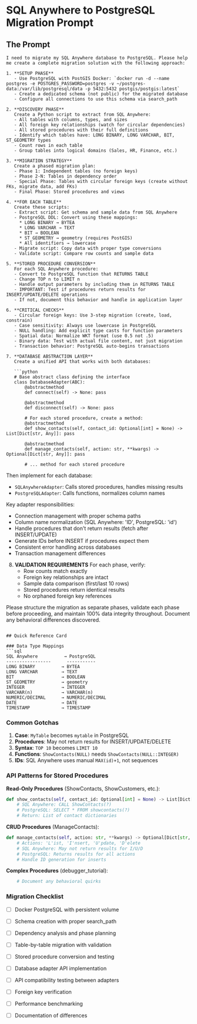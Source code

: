 #  SQL Anywhere to PostgreSQL Migration Prompt

## The Prompt

```
I need to migrate my SQL Anywhere database to PostgreSQL. Please help me create a complete migration solution with the following approach:

1. **SETUP PHASE**
   - Use PostgreSQL with PostGIS Docker: `docker run -d --name postgres -e POSTGRES_PASSWORD=postgres -v ~/postgres-data:/var/lib/postgresql/data -p 5432:5432 postgis/postgis:latest`
   - Create a dedicated schema (not public) for the migrated database
   - Configure all connections to use this schema via search_path

2. **DISCOVERY PHASE**
   Create a Python script to extract from SQL Anywhere:
   - All tables with columns, types, and sizes
   - All foreign key relationships (watch for circular dependencies)
   - All stored procedures with their full definitions
   - Identify which tables have: LONG BINARY, LONG VARCHAR, BIT, ST_GEOMETRY types
   - Count rows in each table
   - Group tables into logical domains (Sales, HR, Finance, etc.)

3. **MIGRATION STRATEGY**
   Create a phased migration plan:
   - Phase 1: Independent tables (no foreign keys)
   - Phase 2-N: Tables in dependency order
   - Special Phase: Tables with circular foreign keys (create without FKs, migrate data, add FKs)
   - Final Phase: Stored procedures and views

4. **FOR EACH TABLE**
   Create these scripts:
   - Extract script: Get schema and sample data from SQL Anywhere
   - PostgreSQL DDL: Convert using these mappings:
     * LONG BINARY → BYTEA
     * LONG VARCHAR → TEXT
     * BIT → BOOLEAN
     * ST_GEOMETRY → geometry (requires PostGIS)
     * All identifiers → lowercase
   - Migrate script: Copy data with proper type conversions
   - Validate script: Compare row counts and sample data

5. **STORED PROCEDURE CONVERSION**
   For each SQL Anywhere procedure:
   - Convert to PostgreSQL function that RETURNS TABLE
   - Change TOP n to LIMIT n
   - Handle output parameters by including them in RETURNS TABLE
   - IMPORTANT: Test if procedures return results for INSERT/UPDATE/DELETE operations
   - If not, document this behavior and handle in application layer

6. **CRITICAL CHECKS**
   - Circular foreign keys: Use 3-step migration (create, load, constrain)
   - Case sensitivity: Always use lowercase in PostgreSQL
   - NULL handling: Add explicit type casts for function parameters
   - Spatial data: Normalize WKT format (use 0.5 not .5)
   - Binary data: Test with actual file content, not just migration
   - Transaction behavior: PostgreSQL auto-begins transactions

7. **DATABASE ABSTRACTION LAYER**
   Create a unified API that works with both databases:
   
   ```python
   # Base abstract class defining the interface
   class DatabaseAdapter(ABC):
       @abstractmethod
       def connect(self) -> None: pass
       
       @abstractmethod
       def disconnect(self) -> None: pass
       
       # For each stored procedure, create a method:
       @abstractmethod
       def show_contacts(self, contact_id: Optional[int] = None) -> List[Dict[str, Any]]: pass
       
       @abstractmethod
       def manage_contacts(self, action: str, **kwargs) -> Optional[Dict[str, Any]]: pass
       
       # ... method for each stored procedure
   ```
   
   Then implement for each database:
   - `SQLAnywhereAdapter`: Calls stored procedures, handles missing results
   - `PostgreSQLAdapter`: Calls functions, normalizes column names
   
   Key adapter responsibilities:
   - Connection management with proper schema paths
   - Column name normalization (SQL Anywhere: 'ID', PostgreSQL: 'id')
   - Handle procedures that don't return results (fetch after INSERT/UPDATE)
   - Generate IDs before INSERT if procedures expect them
   - Consistent error handling across databases
   - Transaction management differences

8. **VALIDATION REQUIREMENTS**
   For each phase, verify:
   - Row counts match exactly
   - Foreign key relationships are intact
   - Sample data comparison (first/last 10 rows)
   - Stored procedures return identical results
   - No orphaned foreign key references

Please structure the migration as separate phases, validate each phase before proceeding, and maintain 100% data integrity throughout. Document any behavioral differences discovered.
```

## Quick Reference Card

### Data Type Mappings
```sql
SQL Anywhere          → PostgreSQL
-----------------      -----------
LONG BINARY          → BYTEA
LONG VARCHAR         → TEXT
BIT                  → BOOLEAN
ST_GEOMETRY          → geometry
INTEGER              → INTEGER
VARCHAR(n)           → VARCHAR(n)
NUMERIC/DECIMAL      → NUMERIC/DECIMAL
DATE                 → DATE
TIMESTAMP            → TIMESTAMP
```

### Common Gotchas
1. **Case**: `MyTable` becomes `mytable` in PostgreSQL
2. **Procedures**: May not return results for INSERT/UPDATE/DELETE
3. **Syntax**: `TOP 10` becomes `LIMIT 10`
4. **Functions**: `ShowContacts(NULL)` needs `ShowContacts(NULL::INTEGER)`
5. **IDs**: SQL Anywhere uses manual `MAX(id)+1`, not sequences

### API Patterns for Stored Procedures

**Read-Only Procedures** (ShowContacts, ShowCustomers, etc.):
```python
def show_contacts(self, contact_id: Optional[int] = None) -> List[Dict[str, Any]]:
    # SQL Anywhere: CALL ShowContacts(?)
    # PostgreSQL: SELECT * FROM showcontacts(?)
    # Return: List of contact dictionaries
```

**CRUD Procedures** (ManageContacts):
```python
def manage_contacts(self, action: str, **kwargs) -> Optional[Dict[str, Any]]:
    # Actions: 'L'ist, 'I'nsert, 'U'pdate, 'D'elete
    # SQL Anywhere: May not return results for I/U/D
    # PostgreSQL: Returns results for all actions
    # Handle ID generation for inserts
```

**Complex Procedures** (debugger_tutorial):
```python
    # Document any behavioral quirks
```

### Migration Checklist
- [ ] Docker PostgreSQL with persistent volume
- [ ] Schema creation with proper search_path
- [ ] Dependency analysis and phase planning
- [ ] Table-by-table migration with validation
- [ ] Stored procedure conversion and testing
- [ ] Database adapter API implementation
- [ ] API compatibility testing between adapters
- [ ] Foreign key verification
- [ ] Performance benchmarking
- [ ] Documentation of differences

